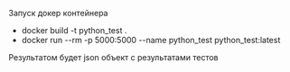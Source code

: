 Запуск докер контейнера
- docker build -t python_test .
- docker run --rm -p 5000:5000 --name python_test python_test:latest

Результатом будет json объект с результатами тестов